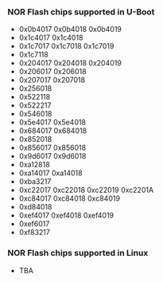### NOR Flash chips supported in U-Boot

- 0x0b4017 0x0b4018 0x0b4019
- 0x1c4017 0x1c4018
- 0x1c7017 0x1c7018 0x1c7019
- 0x1c7118
- 0x204017 0x204018 0x204019
- 0x206017 0x206018
- 0x207017 0x207018
- 0x256018
- 0x522118
- 0x522217
- 0x546018
- 0x5e4017 0x5e4018
- 0x684017 0x684018
- 0x852018
- 0x856017 0x856018
- 0x9d6017 0x9d6018
- 0xa12818
- 0xa14017 0xa14018
- 0xba3217
- 0xc22017 0xc22018 0xc22019 0xc2201A
- 0xc84017 0xc84018 0xc84019
- 0xd84018
- 0xef4017 0xef4018 0xef4019
- 0xef6017
- 0xf83217

### NOR Flash chips supported in Linux

- TBA
